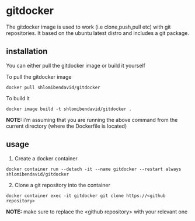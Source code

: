 # gitdocker

The gitdocker image is used to work (i.e clone,push,pull etc) with git repositories.
It based on the ubuntu latest distro and includes a git package.

## installation
You can either pull the gitdocker image or build it yourself

To pull the gitdocker image
```
docker pull shlomibendavid/gitdocker
```

To build it
```
docker image build -t shlomibendavid/gitdocker .
```
**NOTE:** i'm assuming that you are running the above command from the current directory (where the Dockerfile is located)

## usage
1. Create a docker container
```
docker container run --detach -it --name gitdocker --restart always shlomibendavid/gitdocker
```

2. Clone a git repository into the container
```
docker container exec -it gitdocker git clone https://<github repository>
```
**NOTE:** make sure to replace the \<github repository\> with your relevant one
